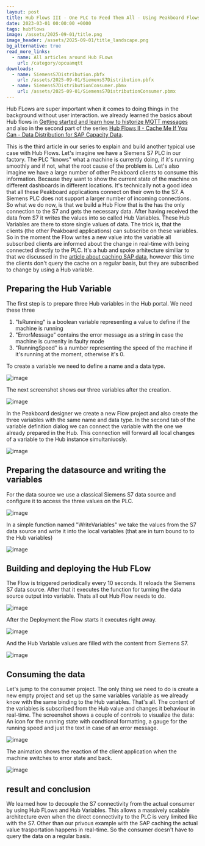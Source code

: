 ```yaml
---
layout: post
title: Hub Flows III - One PLC to Feed Them All - Using Peakboard Flows to Share and distribute Siemens S7 Values
date: 2023-03-01 00:00:00 +0000
tags: hubflows
image: /assets/2025-09-01/title.png
image_header: /assets/2025-09-01/title_landscape.png
bg_alternative: true
read_more_links:
  - name: All articles around Hub FLows
    url: /category/opcuamqtt
downloads:
  - name: SiemensS7Distribution.pbfx
    url: /assets/2025-09-01/SiemensS7Distribution.pbfx
  - name: SiemensS7DistributionConsumer.pbmx
    url: /assets/2025-09-01/SiemensS7DistributionConsumer.pbmx
---
```

Hub FLows are super important when it comes to doing things in the background without user interaction. we already learned the basics about Hub flows in [Getting started and learn how to historize MQTT messages](/Hub-FLows-I-Getting-started-and-learn-how-to-historize-MQTT-messages.html) and also in the second part of the series [Hub Flows II - Cache Me If You Can - Data Distribution for SAP Capacity Data](/Hub-Flows-II-Cache-Me-If-You-Can-Data-Distribution-for-SAP-Capacity-Data.html).

This is the third article in our series to explain and build another typical use case with Hub Flows. Let's imagine we have a Siemens S7 PLC in our factory. The PLC "knows" what a machine is currently doing, if it's running smoothly and if not, what the root cause of the problem is. Let's also imagine we have a large number of other Peakboard clients to consume this information. Because they want to show the current state of the machine on different dashboards in different locations. It's technically not a good idea that all these Peakboard applications connect on their own to the S7. A Siemens PLC does not support a larger number of incoming connections. So what we do now, is that we build a Hub Flow that is the has the only connection to the S7 and gets the necessary data. After having received the data from S7 it writes the values into so called Hub Variables. These Hub Variables are there to store single values of data. The trick is, that the clients (the other Peakboard applications) can subscribe on these variables. So in the moment the Flow writes a new value into the variable all subscribed clients are informed about the change in real-time with being connected directly to the PLC. It's a hub and spoke arhitecture similiar to that we discussed in the [article about caching SAP data](/Hub-Flows-II-Cache-Me-If-You-Can-Data-Distribution-for-SAP-Capacity-Data.html), however this time the clients don't query the cache on a regular basis, but they are subscribed to change by using a Hub variable.

## Preparing the Hub Variable

The first step is to prepare three Hub variables in the Hub portal. We need these three

1. "IsRunning" is a boolean variable representing a value to define if the machine is running
2. "ErrorMessage" contains the error message as a string in case the machine is currenlty in faulty mode
3. "RunningSpeed" is a number representing the speed of the machine if it's running at the moment, otherwise it's 0.

To create a variable we need to define a name and a data type.

![image](/assets/2025-08-08/010.png)

The next screenshot shows our three variables after the creation.

![image](/assets/2025-08-08/020.png)

In the Peakboard designer we create a new Flow project and also create the three variables with the same name and data type. In the second tab of the variable definition dialog we can connect the variable with the one we already prepared in the Hub. This connection will forward all local changes of a variable to the Hub instance simultaniuosly.

![image](/assets/2025-08-08/030.png)

## Preparing the datasource and writing the variables

For the data source we use a classical Siemens S7 data source and configure it to access the three values on the PLC.

![image](/assets/2025-08-08/040.png)

In a simple function named "WriteVariables" we take the values from the S7 data source and write it into the local variables (that are in turn bound to to the Hub variables)

![image](/assets/2025-08-08/050.png)

## Building and deploying the Hub FLow

The Flow is triggered periodically every 10 seconds. It reloads the Siemens S7 data source. After that it executes the function for turning the data source output into variable. Thats all out Hub Flow needs to do.

![image](/assets/2025-08-08/060.png)

After the Deployment the Flow starts it executes right away.

![image](/assets/2025-08-08/070.png)

And the Hub Variable values are filled with the content from Siemens S7.

![image](/assets/2025-08-08/080.png)

## Consuming the data

Let's jump to the consumer project. The only thing we need to do is create a new empty project and set up the same variables variable as we already know with the same binding to the Hub variables. That's all. The content of the variables is subscribed from the Hub value and changes it behaviour in real-time. The screenshot shows a couple of controls to visualize the data: An icon for the running state with condtional formatting, a gauge for the running speed and just the text in case of an error message.

![image](/assets/2025-08-08/090.png)

The animation shows the reaction of the client application when the machine switches to error state and back.

![image](/assets/2025-08-08/result.gif)

## result and conclusion

We learned how to decouple the S7 connectivity from the actual consumer by using Hub FLows and Hub Variables. This allows a massively scalable architecture even when the direct connectivity to the PLC is very limited like with the S7.
Other than our privous example with the SAP caching the actual value trasportation happens in real-time. So the consumer doesn't have to query the data on a regular basis.
